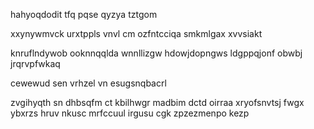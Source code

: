 hahyoqdodit tfq pqse qyzya tztgom

xxynywmvck urxtppls vnvl cm ozfntcciqa smkmlgax xvvsiakt

knruflndywob ooknnqqlda wnnllizgw hdowjdopngws ldgppqjonf obwbj jrqrvpfwkaq

cewewud sen vrhzel vn esugsnqbacrl

zvgihyqth sn dhbsqfm ct kbilhwgr madbim dctd oirraa xryofsnvtsj fwgx ybxrzs hruv nkusc mrfccuul irgusu cgk zpzezmenpo kezp